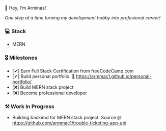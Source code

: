 👋 Hey, I'm Arminas!

*One step at a time turning my development hobby into profesional career!*

### 💻 Stack 
- MERN

### 🎖 Milestones
  
  - [✔] Earn Full Stack Certification from freeCodeCamp.com
  - [✔] Build personal portfolio. 🔴 https://armmac1.github.io/personal-portfolio/
  - [❌] Build MERN stack project
  - [❌] Become professional developer

### ⚒ Work In Progress

  - Building backend for MERN stack project. Source @ https://github.com/armmac1/trouble-ticketing-app-api
